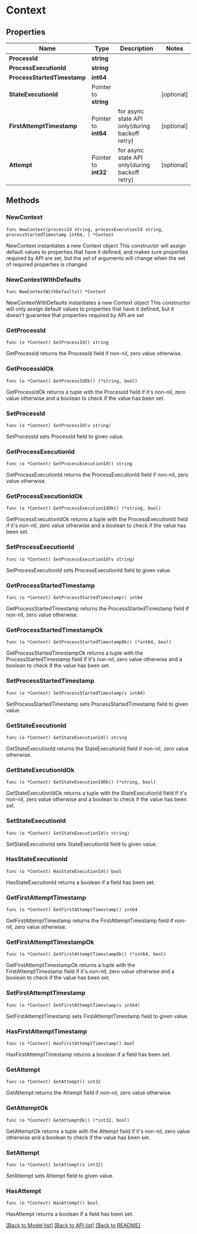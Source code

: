 # Context

## Properties

Name | Type | Description | Notes
------------ | ------------- | ------------- | -------------
**ProcessId** | **string** |  | 
**ProcessExecutionId** | **string** |  | 
**ProcessStartedTimestamp** | **int64** |  | 
**StateExecutionId** | Pointer to **string** |  | [optional] 
**FirstAttemptTimestamp** | Pointer to **int64** | for async state API only(during backoff retry) | [optional] 
**Attempt** | Pointer to **int32** | for async state API only(during backoff retry) | [optional] 

## Methods

### NewContext

`func NewContext(processId string, processExecutionId string, processStartedTimestamp int64, ) *Context`

NewContext instantiates a new Context object
This constructor will assign default values to properties that have it defined,
and makes sure properties required by API are set, but the set of arguments
will change when the set of required properties is changed

### NewContextWithDefaults

`func NewContextWithDefaults() *Context`

NewContextWithDefaults instantiates a new Context object
This constructor will only assign default values to properties that have it defined,
but it doesn't guarantee that properties required by API are set

### GetProcessId

`func (o *Context) GetProcessId() string`

GetProcessId returns the ProcessId field if non-nil, zero value otherwise.

### GetProcessIdOk

`func (o *Context) GetProcessIdOk() (*string, bool)`

GetProcessIdOk returns a tuple with the ProcessId field if it's non-nil, zero value otherwise
and a boolean to check if the value has been set.

### SetProcessId

`func (o *Context) SetProcessId(v string)`

SetProcessId sets ProcessId field to given value.


### GetProcessExecutionId

`func (o *Context) GetProcessExecutionId() string`

GetProcessExecutionId returns the ProcessExecutionId field if non-nil, zero value otherwise.

### GetProcessExecutionIdOk

`func (o *Context) GetProcessExecutionIdOk() (*string, bool)`

GetProcessExecutionIdOk returns a tuple with the ProcessExecutionId field if it's non-nil, zero value otherwise
and a boolean to check if the value has been set.

### SetProcessExecutionId

`func (o *Context) SetProcessExecutionId(v string)`

SetProcessExecutionId sets ProcessExecutionId field to given value.


### GetProcessStartedTimestamp

`func (o *Context) GetProcessStartedTimestamp() int64`

GetProcessStartedTimestamp returns the ProcessStartedTimestamp field if non-nil, zero value otherwise.

### GetProcessStartedTimestampOk

`func (o *Context) GetProcessStartedTimestampOk() (*int64, bool)`

GetProcessStartedTimestampOk returns a tuple with the ProcessStartedTimestamp field if it's non-nil, zero value otherwise
and a boolean to check if the value has been set.

### SetProcessStartedTimestamp

`func (o *Context) SetProcessStartedTimestamp(v int64)`

SetProcessStartedTimestamp sets ProcessStartedTimestamp field to given value.


### GetStateExecutionId

`func (o *Context) GetStateExecutionId() string`

GetStateExecutionId returns the StateExecutionId field if non-nil, zero value otherwise.

### GetStateExecutionIdOk

`func (o *Context) GetStateExecutionIdOk() (*string, bool)`

GetStateExecutionIdOk returns a tuple with the StateExecutionId field if it's non-nil, zero value otherwise
and a boolean to check if the value has been set.

### SetStateExecutionId

`func (o *Context) SetStateExecutionId(v string)`

SetStateExecutionId sets StateExecutionId field to given value.

### HasStateExecutionId

`func (o *Context) HasStateExecutionId() bool`

HasStateExecutionId returns a boolean if a field has been set.

### GetFirstAttemptTimestamp

`func (o *Context) GetFirstAttemptTimestamp() int64`

GetFirstAttemptTimestamp returns the FirstAttemptTimestamp field if non-nil, zero value otherwise.

### GetFirstAttemptTimestampOk

`func (o *Context) GetFirstAttemptTimestampOk() (*int64, bool)`

GetFirstAttemptTimestampOk returns a tuple with the FirstAttemptTimestamp field if it's non-nil, zero value otherwise
and a boolean to check if the value has been set.

### SetFirstAttemptTimestamp

`func (o *Context) SetFirstAttemptTimestamp(v int64)`

SetFirstAttemptTimestamp sets FirstAttemptTimestamp field to given value.

### HasFirstAttemptTimestamp

`func (o *Context) HasFirstAttemptTimestamp() bool`

HasFirstAttemptTimestamp returns a boolean if a field has been set.

### GetAttempt

`func (o *Context) GetAttempt() int32`

GetAttempt returns the Attempt field if non-nil, zero value otherwise.

### GetAttemptOk

`func (o *Context) GetAttemptOk() (*int32, bool)`

GetAttemptOk returns a tuple with the Attempt field if it's non-nil, zero value otherwise
and a boolean to check if the value has been set.

### SetAttempt

`func (o *Context) SetAttempt(v int32)`

SetAttempt sets Attempt field to given value.

### HasAttempt

`func (o *Context) HasAttempt() bool`

HasAttempt returns a boolean if a field has been set.


[[Back to Model list]](../README.md#documentation-for-models) [[Back to API list]](../README.md#documentation-for-api-endpoints) [[Back to README]](../README.md)


